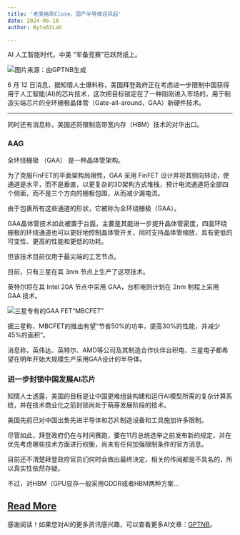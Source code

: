 ```yaml
---
title: '老美格局Close，国产半导体迎风起'
date: 2024-06-18
author: ByteAILab

---
```


AI 人工智能时代，中美 “军备竞赛”已跃然纸上。

![图片来源：由GPTNB生成](http://www.jesonc.com/upload/3B33CB85B496C0CB6FBA4C2BD79320AD/1718327400882/Fu3TPZtJHy5w1PbzAjUzodRCo706.jpg)

6 月 12 日消息，据知情人士爆料称，美国拜登政府正在考虑进一步限制中国获得用于人工智能(AI)的芯片技术，这次把目标锁定在了一种刚刚进入市场的，用于制造尖端芯片的全环栅极晶体管（Gate-all-around，GAA）新硬件技术。

---


同时还有消息称，美国还将限制高带宽内存（HBM）技术的对华出口。

### AAG

全环绕栅极 （GAA） 是一种晶体管架构。

为了克服FinFET的平面架构局限性，GAA 采用 FinFET 设计并将其侧向转动，使通道是水平，而不是垂直，以更复杂的3D架构方式堆栈，预计电流通道将全部四个侧面，而不是三个方向的栅极包围，从而减少漏电流。

由于包裹所有这些通道的形状，它被称为全环绕栅极（GAA）。

GAA晶体管技术如此被置于台面，主要是其能进一步提升晶体管密度，四面环绕栅极的环绕通道也可以更好地控制晶体管开关，同时支持晶体管缩放，具有更低的可变性、更高的性能和更低的功耗。

但该技术目前仅用于最尖端的工艺节点。

目前，只有三星在其 3nm 节点上生产了这项技术。

英特尔将在其 Intel 20A 节点中采用 GAA，台积电则计划在 2nm 制程上采用 GAA 技术。

![三星专有的GAA FET“MBCFET”](http://www.jesonc.com/FqInsLmlqjlAwv0Xs8sapQ4lT4CE)

据三星称，MBCFET的推出有望“节省50%的功率，提高30%的性能，并减少45%的面积”。

消息称，英伟达、英特尔、AMD等公司及其制造合作伙伴台积电、三星电子都希望在明年开始大规模生产采用GAA设计的半导体。

### 进一步封锁中国发展AI芯片

知情人士透露，美国的目标是让中国更难组装构建和运行AI模型所需的复杂计算系统，并在技术商业化之前封锁尚处于萌芽发展阶段的技术。

美国先前已对中国出售先进半导体和芯片制造设备和工具施加许多限制。

尽管如此，拜登政府仍在与时间赛跑，要在11月总统选举之前发布新的规定，并在优先考虑哪些技术方面进行权衡，尚未有任何加强限制条件的官方消息。

目前还不清楚拜登政府官员们何时会做出最终决定，相关的传闻都是不具名的，所以真实性依然存疑。

不过，对HBM（GPU显存一般采用GDDR或者HBM两种方案...

[Read More](https://www.aixinzhijie.com/article/6846034)
---
感谢阅读！如果您对AI的更多资讯感兴趣，可以查看更多AI文章：[GPTNB](https://gptnb.com)。